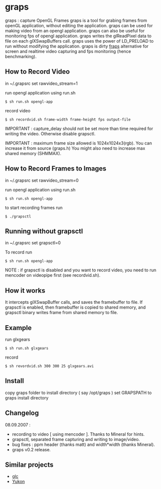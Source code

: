 graps
=====

graps : capture OpenGL Frames graps is a tool for grabing frames from openGL application, without editing the application.
graps can be used for making video from an opengl application. graps can also be useful for monitoring fps of opengl application.  graps writes the glReadPixel data to file on each glXSwapBuffers call. graps uses the power of LD_PRELOAD to run without modifying the application.  graps is dirty [fraps][0] alternative for screen and realtime video capturing and fps monitoring (hence benchmarking).

How to Record Video
-------------------

in ~/.grapsrc set rawvideo_stream=1

run opengl application using run.sh
```
$ sh run.sh opengl-app
```

record video
```
$ sh recordvid.sh frame-width frame-height fps output-file
```

IMPORTANT : capture_delay should not be set more than time required for
writing the video. Otherwise disable grapsctl.

IMPORTANT : maximum frame size allowed is 1024x1024x3(rgb). You can increase it from source (graps.h)
You might also need to increase max shared memory (SHMMAX).


How to Record Frames to Images
------------------------------

in ~/.grapsrc set rawvideo_stream=0

run opengl application using run.sh
```
$ sh run.sh opengl-app
```

to start recording frames run
```
$ ./grapsctl
```


Running without grapsctl
------------------------

in ~/.grapsrc set grapsctl=0

To record run
```
$ sh run.sh opengl-app
```

NOTE : if grapsctl is disabled and you want to record video,
you need to run mencoder on videopipe first (see recordvid.sh).


How it works
------------
It intercepts glXSwapBuffer calls, and saves the framebuffer to file.
If grapsctl is enabled, then framebuffer is copied to shared memory,
and grapsctl binary writes frame from shared memory to file.



Example
-------
run glxgears
```
$ sh run.sh glxgears
```

record
```
$ sh revordvid.sh 300 300 25 glxgears.avi
```


Install
-------
copy graps folder to install directory ( say /opt/graps )
set GRAPSPATH to graps install directory


Changelog
---------
08.09.2007 :
- recording to video [ using mencoder ]. Thanks to Mineral for hints.
- grapsctl, separated frame capturing and writing to image/video.
- bug fixes : ppm header (thanks matt) and width*width (thanks Mineral).
- graps v0.2 release.


Similar projects
----------------
 * [glc][1]
 * [Yukon][2]


[0]: http://en.wikipedia.org/wiki/Fraps
[1]: https://github.com/nullkey/glc/
[2]: https://github.com/wereHamster/yukon/
